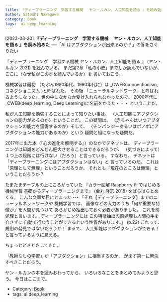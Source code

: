 ```yaml
---
title: 『ディープラーニング　学習する機械 　ヤン・ルカン、人工知能を語る 』を読み始めた ---「AI はアブダクションが出来るのか？」の答をさぐりたい
author: Satoshi Nakagawa
category: Book
tags:  ai deep_learning
---
```


[2023-03-20] **『ディープラーニング　学習する機械 　ヤン・ルカン、人工知能を語る 』を読み始めた**  ---「AI はアブダクションが出来るのか？」の答をさぐりたい

 『ディープラーニング　学習する機械
ヤン・ルカン、人工知能を語る 』
(ヤン・ルカン 2021)
を読んでいる。
まだ第2章「私の小史」までしか読んでいないが、
ここに〈なぜ私がこの本を読んでいるか〉を
書いておこう。

 機械学習は最初
（たぶん1980年代、1990年代に）は
_CWEB(connectionism, コネクショニズム )と呼ばれた。
その後
「ニューラルネットワーク」と呼ばれるようになった。
世の中になかなか受け入れられなかったので、
2000年代に
_CWEB(deep_learning, Deep Learning)に名前をかえた・・・
ということだ。

 私が人工知能を勉強することによって知りたい事は、
〈人工知能にアブダクションの能力があるのか〉ということだ。
この疑問は、
〈赤ちゃんはいつアブダクションの能力を獲得するのか〉そして、
〈チンパンジーあるいはボノボにアブダクションの能力があるのか〉という
疑問と組になった疑問だ。

 2017年に出た本（『心の進化を解明する』）のなかでデネットは、
ディープラーニングは知識をどんどん肥大させることはできるだろうが、
（気づきによって）１つ上の段階には行けない（だろう）と言っている。
すなわち、
デネットは「ディープラーニングにはアブダクションはない」と
言っているのだ。
これは「原理として無理」ということだろうか、
それとも「現在のところは無理」ということだろうか？

 たまたまテーブルの上にころがっていた
『カラー図解 Raspberry Pi
ではじめる機械学習
基礎からディープラーニングまで』
(金丸 隆志 2018)
をぱらぱらとめくる。
こんな文章が目にとまった ---
「それ【ディープラーニング】までのニューラルネットワークや
機械学習では、
画像などの入力のうち「何が重要な特徴か」を人間が見つけて
あらかじめ抽出しておく必要がありました。
これを前処理と言います。
ディープラーニングには
この特徴抽出の前処理も人間の手を介さずに
自動で行なうことができるという性質があります。」 (p.22)
これって、
規則の発見ではないだろうか！
まるで、
人工知能はアブダクションができる！と言っているように見える。

 ちょっとどきどきしてきた。

 「教師なしの学習」が「アブダクション」に相当するのか、
がまず第一に解決すべきことだろう。

 ヤン・ルカンの本を読みおわってから、
いろいろなことをまとめてみようと思う。
今日はここまで。

- Category: [Book](https://merapano.github.io/categories.html#Book)
- tags:  ai deep_learning
